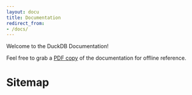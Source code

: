 ```yaml
---
layout: docu
title: Documentation
redirect_from:
- /docs/
---
```


Welcome to the DuckDB Documentation! 

Feel free to grab a <a href="{{ site.baseurl }}/duckdb-docs.pdf">PDF copy</a> of the documentation for offline reference.


<h1>Sitemap</h1>

<div id="docusitemaphere"></div>
